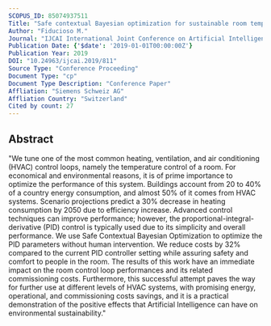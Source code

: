 ```yaml
---
SCOPUS_ID: 85074937511
Title: "Safe contextual Bayesian optimization for sustainable room temperature PID control tuning"
Author: "Fiducioso M."
Journal: "IJCAI International Joint Conference on Artificial Intelligence"
Publication Date: {'$date': '2019-01-01T00:00:00Z'}
Publication Year: 2019
DOI: "10.24963/ijcai.2019/811"
Source Type: "Conference Proceeding"
Document Type: "cp"
Document Type Description: "Conference Paper"
Affliation: "Siemens Schweiz AG"
Affliation Country: "Switzerland"
Cited by count: 27
---
```


## Abstract
"We tune one of the most common heating, ventilation, and air conditioning (HVAC) control loops, namely the temperature control of a room. For economical and environmental reasons, it is of prime importance to optimize the performance of this system. Buildings account from 20 to 40% of a country energy consumption, and almost 50% of it comes from HVAC systems. Scenario projections predict a 30% decrease in heating consumption by 2050 due to efficiency increase. Advanced control techniques can improve performance; however, the proportional-integral-derivative (PID) control is typically used due to its simplicity and overall performance. We use Safe Contextual Bayesian Optimization to optimize the PID parameters without human intervention. We reduce costs by 32% compared to the current PID controller setting while assuring safety and comfort to people in the room. The results of this work have an immediate impact on the room control loop performances and its related commissioning costs. Furthermore, this successful attempt paves the way for further use at different levels of HVAC systems, with promising energy, operational, and commissioning costs savings, and it is a practical demonstration of the positive effects that Artificial Intelligence can have on environmental sustainability."
